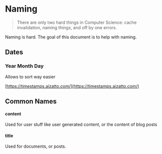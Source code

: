 # Naming

> There are only two hard things in Computer Science: cache invalidation, naming things, and off by one errors.

Naming is hard. The goal of this document is to help with naming.

## Dates

### Year Month Day

Allows to sort way easier

[https://timestamps.aizatto.com/](https://timestamps.aizatto.com/)

## Common Names

#### content

Used for user stuff like user generated content, or the content of blog posts

#### title

Used for documents, or posts.

